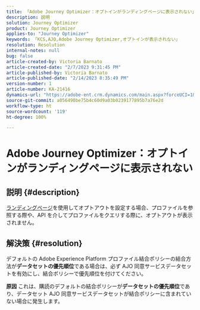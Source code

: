 ```yaml
---
title: 「Adobe Journey Optimizer：オプトインがランディングページに表示されない」
description: 説明
solution: Journey Optimizer
product: Journey Optimizer
applies-to: "Journey Optimizer"
keywords: 「KCS,AJO,Adobe Journey Optimizer,オプトインが表示されない」
resolution: Resolution
internal-notes: null
bug: false
article-created-by: Victoria Barnato
article-created-date: "2/7/2023 9:31:45 PM"
article-published-by: Victoria Barnato
article-published-date: "2/14/2023 8:35:49 PM"
version-number: 1
article-number: KA-21416
dynamics-url: "https://adobe-ent.crm.dynamics.com/main.aspx?forceUCI=1&pagetype=entityrecord&etn=knowledgearticle&id=1b9b39cf-2ea7-ed11-aad1-6045bd0065f9"
source-git-commit: a056490be75b4c60d9a03b0239177895b7a76e2d
workflow-type: ht
source-wordcount: '119'
ht-degree: 100%

---
```


# Adobe Journey Optimizer：オプトインがランディングページに表示されない

## 説明 {#description}

[ランディングページ](https://experienceleague.adobe.com/docs/journey-optimizer/using/landing-pages/lp-use-cases.html?lang=ja)を使用してオプトアウトを設定する場合、プロファイルを参照する際や、API を介してプロファイルをクエリする際に、オプトアウトが表示されません。

## 解決策 {#resolution}


デフォルトの Adobe Experience Platform プロファイル結合ポリシーの結合方法が<b>データセットの優先順位</b>である場合は、必ず AJO 同意サービスデータセットを有効にし、結合ポリシーで優先順位を付けてください。


<b>原因</b>
これは、購読のデフォルトの結合ポリシーが<b>データセットの優先順位</b>であり、データセット AJO 同意サービスデータセットが結合ポリシーに含まれていない場合に発生します。

